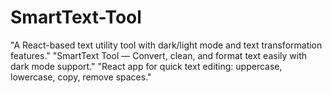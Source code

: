 # SmartText-Tool
"A React-based text utility tool with dark/light mode and text transformation features."  "SmartText Tool — Convert, clean, and format text easily with dark mode support."  "React app for quick text editing: uppercase, lowercase, copy, remove spaces."

